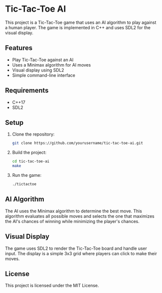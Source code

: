 # Tic-Tac-Toe AI

This project is a Tic-Tac-Toe game that uses an AI algorithm to play against a human player. The game is implemented in C++ and uses SDL2 for the visual display.

## Features

- Play Tic-Tac-Toe against an AI
- Uses a Minimax algorithm for AI moves
- Visual display using SDL2
- Simple command-line interface

## Requirements

- C++17
- SDL2

## Setup

1. Clone the repository:
   ```bash
   git clone https://github.com/yourusername/tic-tac-toe-ai.git
   ```

2. Build the project:
   ```bash
   cd tic-tac-toe-ai
   make
   ```

3. Run the game:
   ```bash
   ./tictactoe
   ```

## AI Algorithm

The AI uses the Minimax algorithm to determine the best move. This algorithm evaluates all possible moves and selects the one that maximizes the AI's chances of winning while minimizing the player's chances.

## Visual Display

The game uses SDL2 to render the Tic-Tac-Toe board and handle user input. The display is a simple 3x3 grid where players can click to make their moves.

## License

This project is licensed under the MIT License.